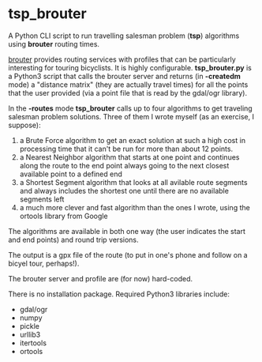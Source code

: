 # tsp_brouter
A Python CLI script to run travelling salesman problem (**tsp**) algorithms using **brouter** routing times.

[brouter](https://brouter.de/brouter-web/) provides routing services with profiles that can be particularly interesting for touring bicyclists.  It is highly configurable.  **tsp_brouter.py** is a Python3 script that calls the brouter server and returns (in **-createdm** mode) a "distance matrix" (they are actually travel times) for all the points that the user provided (via a point file that is read by the gdal/ogr library).  

In the **-routes** mode **tsp_brouter** calls up to four algorithms to get traveling salesman problem solutions.  Three of them I wrote myself (as an exercise, I suppose):

1. a Brute Force algorithm to get an exact solution at such a high cost in processing time that it can't be run for more than about 12 points.
2. a Nearest Neighbor algorithm that starts at one point and continues along the route to the end point always going to the next closest available point to a defined end
3. a Shortest Segment algorithm that looks at all avilable route segments and always includes the shortest one until there are no available segments left
4. a much more clever and fast algorithm than the ones I wrote, using the ortools library from Google

The algorithms are available in both one way (the user indicates the start and end points) and round trip versions.

The output is a gpx file of the route (to put in one's phone and follow on a bicyel tour, perhaps!).

The brouter server and profile are (for now) hard-coded.

There is no installation package.  Required Python3 libraries include:

- gdal/ogr
- numpy
- pickle
- urllib3
- itertools
- ortools
